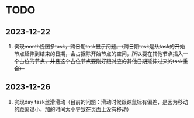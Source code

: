 # TODO
## 2023-12-22
1. ~~实现month视图多task，跨日期task显示问题。（跨日期task是从task的开始节点延伸到结束的日期，会占据除开始节点的空间，所以要在其他节点插入一个占位的节点，并且这个占位节点要刚好跟对应的其他日期延伸过来的task重合）~~
## 2023-12-26
1. 实现day task丝滑滑动（目前的问题：滑动时候跟踪鼠标有偏差，是因为移动的距离过小，加的时间太小导致在页面上没有移动）